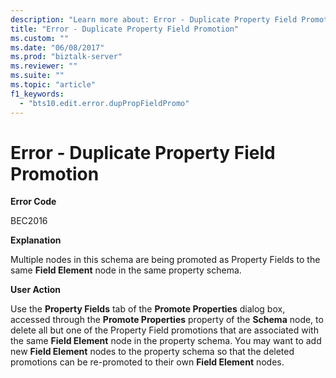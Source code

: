 ```yaml
---
description: "Learn more about: Error - Duplicate Property Field Promotion"
title: "Error - Duplicate Property Field Promotion"
ms.custom: ""
ms.date: "06/08/2017"
ms.prod: "biztalk-server"
ms.reviewer: ""
ms.suite: ""
ms.topic: "article"
f1_keywords: 
  - "bts10.edit.error.dupPropFieldPromo"
---
```

# Error - Duplicate Property Field Promotion
**Error Code**  
  
 BEC2016  
  
 **Explanation**  
  
 Multiple nodes in this schema are being promoted as Property Fields to the same **Field Element** node in the same property schema.  
  
 **User Action**  
  
 Use the **Property Fields** tab of the **Promote Properties** dialog box, accessed through the **Promote Properties** property of the **Schema** node, to delete all but one of the Property Field promotions that are associated with the same **Field Element** node in the property schema. You may want to add new **Field Element** nodes to the property schema so that the deleted promotions can be re-promoted to their own **Field Element** nodes.
